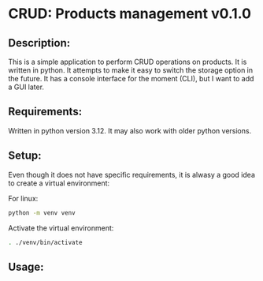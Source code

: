 # CRUD: Products management v0.1.0

## Description:
This is a simple application to perform CRUD operations on products. It is written in python.
It attempts to make it easy to switch the storage option in the future.
It has a console interface for the moment (CLI), but I want to add a GUI later.

## Requirements:
Written in python version 3.12. It may also work with older python versions.

## Setup:
Even though it does not have specific requirements, it is alwasy a good idea to create a virtual environment:

For linux:

```bash
python -m venv venv
```

Activate the virtual environment:

```bash
. ./venv/bin/activate
```

## Usage:
